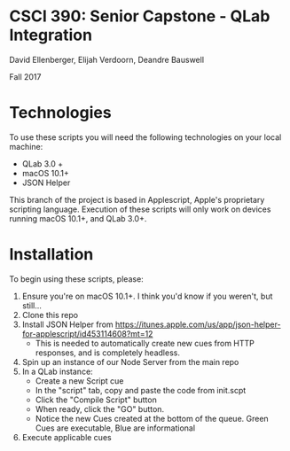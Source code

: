 # CSCI 390: Senior Capstone - QLab Integration
David Ellenberger, Elijah Verdoorn, Deandre Bauswell

Fall 2017

# Technologies

To use these scripts you will need the following technologies on your local machine:
- QLab 3.0 +
- macOS 10.1+
- JSON Helper

This branch of the project is based in Applescript, Apple's proprietary scripting language. Execution of these scripts will only work on devices running
macOS 10.1+, and QLab 3.0+.

# Installation

To begin using these scripts, please:

1. Ensure you're on macOS 10.1+. I think you'd know if you weren't, but still...
2. Clone this repo
3. Install JSON Helper from https://itunes.apple.com/us/app/json-helper-for-applescript/id453114608?mt=12 
    - This is needed to automatically create new cues from HTTP responses, and is completely headless.
4. Spin up an instance of our Node Server from the main repo
4. In a QLab instance:
    - Create a new Script cue
    - In the "script" tab, copy and paste the code from init.scpt 
    - Click the "Compile Script" button
    - When ready, click the "GO" button.
    - Notice the new Cues created at the bottom of the queue. Green Cues are executable, Blue are informational
5. Execute applicable cues

